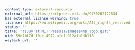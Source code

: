 ```yaml
---
content_type: external-resource
external_url: https://mitpress.mit.edu/9780262122634
has_external_license_warning: true
license: https://en.wikipedia.org/wiki/All_rights_reserved
status: ''
title: '![Buy at MIT Press](/images/mp_logo.gif)'
uid: 59d7bf7d-f0ac-4977-afe1-912afa2db118
wayback_url: ''
---
```


